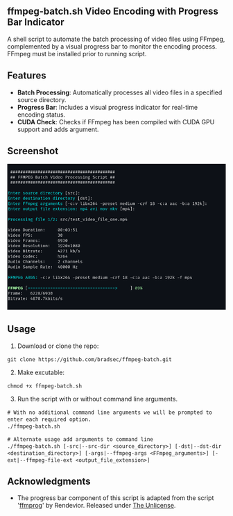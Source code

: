 ## ffmpeg-batch.sh Video Encoding with Progress Bar Indicator

A shell script to automate the batch processing of video files using FFmpeg, complemented by a visual progress bar to monitor the encoding process. FFmpeg must be installed prior to running script.

## Features

- **Batch Processing**: Automatically processes all video files in a specified source directory.
- **Progress Bar**: Includes a visual progress indicator for real-time encoding status.
- **CUDA Check**: Checks if FFmpeg has been compiled with CUDA GPU support and adds argument.

## Screenshot
![Terminal Screenshot](/screenshot.png)

## Usage

1. Download or clone the repo:

```terminal
git clone https://github.com/bradsec/ffmpeg-batch.git
```

2. Make excutable:

```terminal
chmod +x ffmpeg-batch.sh
```

3. Run the script with or without command line arguments.

```terminal
# With no additional command line arguments we will be prompted to enter each required option.
./ffmpeg-batch.sh
```

```terminal
# Alternate usage add arguments to command line
./ffmpeg-batch.sh [-src|--src-dir <source_directory>] [-dst|--dst-dir <destination_directory>] [-args|--ffmpeg-args <FFmpeg_arguments>] [-ext|--ffmpeg-file-ext <output_file_extension>]
```

## Acknowledgments

- The progress bar component of this script is adapted from the script '[ffmprog](https://github.com/Rendevior/ffmprog)' by Rendevior. Released under [The Unlicense](https://unlicense.org).
